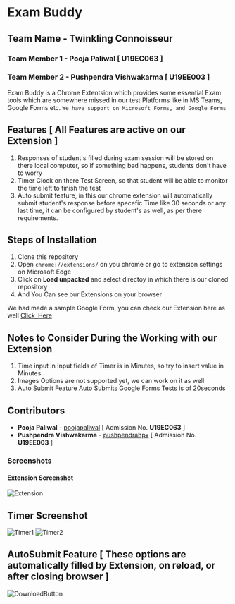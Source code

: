 # Exam Buddy
## Team Name - Twinkling Connoisseur
### Team Member 1 - Pooja Paliwal [ U19EC063 ]
### Team Member 2 - Pushpendra Vishwakarma [ U19EE003 ]
Exam Buddy is a Chrome Extentsion which provides some essential Exam tools which are somewhere missed in our test Platforms like in MS Teams, Google Forms etc.
``` We have support on Microsoft Forms, and Google Forms ```
## Features [ All Features are active on our Extension ]
1. Responses of student's filled during exam session will be stored on there local computer, so if something bad happens, students don't have to worry
2. Timer Clock on there Test Screen, so that student will be able to monitor the time left to finish the test
3. Auto submit feature, in this our chrome extension will automatically submit student's response before specefic Time like 30 seconds or any last time, it can be configured by student's as well, as per there requirements.

## Steps of Installation
1. Clone this repository
2. Open ``` chrome://extensions/ ``` on you chrome or go to extension settings on Microsoft Edge
3. Click on **Load unpacked** and select directoy in which there is our cloned repository
4. And You Can see our Extensions on your browser

We had made a sample Google Form, you can check our Extension here as well [Click_Here](https://docs.google.com/forms/d/e/1FAIpQLSfd9addy7tUttQJKV77pSz0UpBkUpQFMu6Mb56DIJOiQWHSdA/viewform)

## Notes to Consider During the Working with our Extension
1. Time input in Input fields of Timer is in Minutes, so try to insert value in Minutes
2. Images Options are not supported yet, we can work on it as well
3. Auto Submit Feature Auto Submits Google Forms Tests is of 20seconds

## Contributors
* **Pooja Paliwal** - [poojapaliwal](https://github.com/poojapaliwal) [ Admission No. **U19EC063** ]
* **Pushpendra Vishwakarma** - [pushpendrahpx](https://github.com/Pushpendrahpx) [ Admission No. **U19EE003** ]


### Screenshots
#### Extension Screenshot
![Extension](images/extension.jpg)
## Timer Screenshot
![Timer1](images/timer_readme.png)
![Timer2](images/timer.png)
## AutoSubmit Feature [ These options are automatically filled by Extension, on reload, or after closing browser ]
![DownloadButton](images/autosubmit.png)
